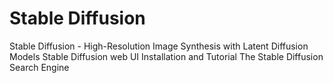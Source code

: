 
# Stable Diffusion

Stable Diffusion - High-Resolution Image Synthesis with Latent Diffusion Models
Stable Diffusion web UI
Installation and Tutorial
The Stable Diffusion Search Engine
